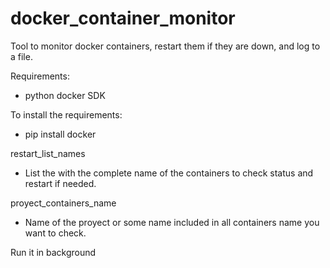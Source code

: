 # docker_container_monitor
Tool to monitor docker containers, restart them if they are down, and log to a file.

Requirements:
- python docker SDK

To install the requirements:
- pip install docker

restart_list_names
- List the with the complete name of the containers to check status and restart if needed.

proyect_containers_name
- Name of the proyect or some name included in all containers name you want to check.

Run it in background
